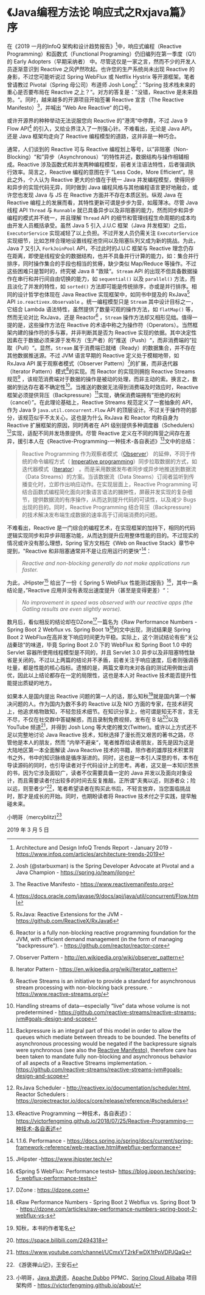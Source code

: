 # 《Java编程方法论 响应式之Rxjava篇》序

在《2019 一月的InfoQ 架构和设计趋势报告》[^1]中，响应式编程（Reactive Programming）和函数式（Functional Programing）仍旧编列在第一季度（Q1）的 Early Adopters（早期采纳者） 中。尽管这仅是一家之言，然而不少的开发人员逐渐意识到 Reactive 之风俨然吹起。也许您的生产系统尚未出现 Reactive 的身影，不过您可能听说过 Spring WebFlux 或 Netflix Hystrix 等开源框架。笔者曾请教过 Pivotal（Spring 母公司）布道师 Josh Long[^2]：”Spring 技术栈未来的重心是否要布局在 Reactive 之上？“。对方的答复是：”没错，Reactive 是未来趋势。“。同时，越来越多的开源项目开始签署 Reactive 宣言（The Reactive Manifesto）[^3]，并喊出 ”Web Are Reactive“ 的口号。

或许开源界的种种举动无法说服您向 Reactive 的”港湾“中停靠，不过 Java 9  Flow API[^4] 的引入，又给业界注入了一剂强心针。不难看出，无论是 Java API，还是 Java 框架均走向了 Reactive 编程模型的道路，这并非是一种巧合。

通常，人们谈到的 Reactive 可与 Reactive 编程划上等号，以”非阻塞（Non-Blocking）“和”异步（Asynchronous）“的特性并述，数据结构与操作相辅相成。Reactive 涉及函数式和并发两种编程模型，前者关注语法特性，后者强调执行效率。简言之，Reactive 编程的意图在于 ”Less Code，More Efficient“。除此之外，个人认为 Reactive 更大的价值在于统一 Java 并发编程模型，使得同步和异步的实现代码无异，同时做到 Java 编程风格与其他编程语言更好地融合，或许您也发现 Java  与 JS 在 Reactive 方面并不存在本质区别。纵观 Java 在 Reactive 编程上的发展而看，其特性更新可谓是步步为营，如履薄冰。尽管 Java 线程 API `Thread` 与 `Runnable` 就已具备异步以及非阻塞的能力，然而同步和异步编程的模式并不统一，并且理解 `Thread` API 的细节和管理线程生命周期的成本均由开发人员概括承受。虽然 Java 5 引入 J.U.C 框架（Java 并发框架）之后， `ExecutorService` 实现减轻了以上负担。不过开发人员仍需关注 `ExecutorService` 实现细节，比如怎样合理地设置线程池空间以及阻塞队列又成为新的挑战。为此，Java 7 又引入 `ForkJoinPool` API，不过此时的J.U.C 框架与 Reactive 理念仍存在距离，即使是线程安全的数据结构，也并不具备并行计算的能力，如：集合并行排序，同时操作集合的手段也相当的贫瘠，缺少类似 Map/Reduce 等操作。不过这些困难只是暂时的，终究被 Java 8 ”救赎“。`Stream` API 的出现不但具备数据操作在串行和并行间自由切换的能力，如 `sequential()` 以及 `parallel()` 方法，而且淡化了并发的特性，如 `sorted()` 方法即可能是传统排序，亦或是并行排序。相同的设计哲学也体现在 Java Reactive 实现框架中，如同书中提及的 RxJava[^5] API `io.reactivex.Observable` 。统一编程模型只是 `Stream` 其中设计目标之一，它结合 Lambda 语法特性，虽然提供了数量可观的操作方法，如 `flatMap()` 等，然而无论对比 RxJava，还是  Reactor[^6] ，`Stream` 操作方法却又相形见绌。值得一提的是，这些操作方法在 Reactive 的术语中称之为操作符（Operators）。当然框架内建的操作符的多与寡，并非判断其是否为 Reactive 实现的依据。其中决定性因素在于数据必须来源于发布方（生产者）的”推送（Push）“，而非消费端的”拉取（Pull）“。显然，`Stream`  属于消费端已就绪（Ready）的数据集合，并不存在其他数据推送源。不过 JVM 语言早期的 Reactive 定义处于模糊地带，如 RxJava  API 属于观察者模式（Observer Pattern）[^7]的扩展，而非迭代器（Iterator Pattern）模式[^8]的实现。而 Reactor 的实现则拥抱 Reactive Streams 规范[^9] ，该规范消费端对于数据的操作是被动的处理，而非主动的索。换言之，数据的到达存在着不确定性[^10]。当推送的数据无法得到消费端及时效应时，Reactive 框架必须提供背压（Backpressure）[^11]实现，确保消费端拥有”拒绝的权利（cancel）”。在此理论基础上，Reactive Streams 规范定义了一套抽象的 API，作为 Java 9 `java.util.concurrent.Flow` API 的顶层设计。不过关于操作符的部分，该规范似乎不太关心，这也是为什么 RxJava 和 Reactor 均称自身为 Reactive 扩展框架的原因，同时两者在 API 级别提供多种调度器（Schedulers）[^12]实现，适配不同并发场景提供。尽管 Reactive 定义在不同的阵营之间存在差异，援引本人在《Reactive-Programming-一种技术-各自表述》[^13]文中的总结：

> Reactive Programming 作为观察者模式（[Observer](https://en.wikipedia.org/wiki/Observer_pattern)） 的延伸，不同于传统的命令编程方式（ [Imperative programming](https://en.wikipedia.org/wiki/Imperative_programming)）同步拉取数据的方式，如迭代器模式（[Iterator](https://en.wikipedia.org/wiki/Iterator_pattern)） 。而是采用数据发布者同步或异步地推送到数据流（Data Streams）的方案。当该数据流（Data Steams）订阅者监听到传播变化时，立即作出响应动作。在实现层面上，Reactive Programming 可结合函数式编程简化面向对象语言语法的臃肿性，屏蔽并发实现的复杂细节，提供数据流的有序操作，从而达到提升代码的可读性，以及减少 Bugs 出现的目的。同时，Reactive Programming 结合背压（Backpressure）的技术解决发布端生成数据的速率高于订阅端消费的问题。

不难看出，Reactive 是一门综合的编程艺术，在实现框架的加持下，相同的代码逻辑实现同步和异步非阻塞功能，从而达到提升应用整体性能的目的。不过现实的情况或许没有那么理想，Spring 官方文档在《Web on Reactive Stack》章节中提到，"Reactive 和非阻塞通常并不是让应用运行的更快"[^14]：

> *Reactive and non-blocking generally do not make applications run faster.*

为此，JHipster[^15] 给出了一份《 Spring 5 WebFlux 性能测试报告》[^16]，其中一条结论是，”Reactive 应用并没有表现出速度提升（甚至是变得更差）“：

> *No improvement in speed was observed with our reactive apps (the Gatling results are even slightly worse).*

数月后，看似相反的结论却在DZone[^17]一篇名为《Raw Performance Numbers - Spring Boot 2 Webflux vs. Spring Boot 1》[^18]的文中出现，测试结果是 Spring Boot 2 WebFlux在高并发下响应时间更为平稳。实际上，这个测试结论有些”关公战秦琼“的味道，毕竟 Spring Boot 2.0 下的 WebFlux 和 Spring Boot 1.0 中的 Servlet  容器所使用线程模型是不同的，并且 Servlet 3.0 异步以及非阻塞特性缺省是关闭的。不过以上两篇的结论并不矛盾，前者关注于响应速度，后者则强调吞吐量，都是性能的核心指标。遗憾的是，两篇文章均未对各自的测试用例做出调优，因此以上结论都存在一定的局限性，这也是本人对 Reactive 技术能否提升性能提出质疑的地方。

如果本人是国内提出 Reactive 问题的第一人的话，那么知秋[^19]就是国内第一个解决问题的人。作为国内为数不多的 Reactive 以及 NIO 方面的专家，在技术研究上，他追求格物致知，不轻忽技术细节。在知识分享上，他可谓是知无不言，言无不尽，不仅在社交群中答疑解惑，而且录制免费视频，发布在 B 站[^20]以及 YouTube 频道[^21]，并得到 Josh Long 等大佬的推文(Twitter)。或许以上方式还不足以完整地讨论 Java Reactive 技术，知秋选择了漫长而又艰苦的著书之路，尽管他是本人的朋友，然而 ”内举不避亲“，笔者推荐给读者朋友，首先是因为这是大陆地区第一本全面解读 Java Reactive 技术的书籍，除作者的雄厚技术积累背书之外，书中的知识脉络是循序渐进的。同时，这也是一本引人深思的书，本书在导读源码的同时，也引导读者对于代码设计上的思考。再者，这又是一本知识苦旅的书，因为它涉及面较广，读者不仅需要具备一定的 Java 并发以及面向对象设计，而且需要读者付出较多的时间去反复推敲。正所谓”夫夷以近，则游者众；险以远，则至者少“[^22]，笔者希望读者在购买此书后，不轻言放弃，当您面临挑战时，那才是成长的开始。同时，也期盼读者将 Reactive 技术付之于实践，提早触碰未来。



小明哥（mercyblitz)[^23]

2019 年 3 月 5 日

[^1]: Architecture and Design InfoQ Trends Report - January 2019 - https://www.infoq.com/articles/architecture-trends-2019
[^2]: Josh (@starbuxman) is the Spring Developer Advocate at Pivotal and a Java Champion - https://spring.io/team/jlong
[^3]: The Reactive Manifesto -  https://www.reactivemanifesto.org
[^4]:  https://docs.oracle.com/javase/9/docs/api/java/util/concurrent/Flow.html
[^5]: RxJava: Reactive Extensions for the JVM - https://github.com/ReactiveX/RxJava6
[^6]:  Reactor is a fully non-blocking reactive programming foundation for the JVM, with efficient demand management (in the form of managing "backpressure"). - https://github.com/reactor/reactor-core
[^7]: Observer Pattern - http://en.wikipedia.org/wiki/observer_pattern
[^8]: Iterator Pattern - https://en.wikipedia.org/wiki/Iterator_pattern
[^9]: Reactive Streams is an initiative to provide a standard for asynchronous stream processing with non-blocking back pressure. - https://www.reactive-streams.org/
[^10]:  Handling streams of data—especially “live” data whose volume is not predetermined - https://github.com/reactive-streams/reactive-streams-jvm#goals-design-and-scope
[^11]: Backpressure is an integral part of this model in order to allow the queues which mediate between threads to be bounded. The benefits of asynchronous processing would be negated if the backpressure signals were synchronous (see also the [Reactive Manifesto](http://reactivemanifesto.org/)), therefore care has been taken to mandate fully non-blocking and asynchronous behavior of all aspects of a Reactive Streams implementation. - https://github.com/reactive-streams/reactive-streams-jvm#goals-design-and-scope
[^12]: RxJava Scheduler - http://reactivex.io/documentation/scheduler.html, Reactor Schedulers : https://projectreactor.io/docs/core/release/reference/#schedulers
[^13]: 《Reactive Programming 一种技术，各自表述》：https://victorfengming.github.io/2018/07/25/Reactive-Programming-一种技术-各自表述
[^14]:  1.1.6. Performance - https://docs.spring.io/spring/docs/current/spring-framework-reference/web-reactive.html#webflux-performance
[^15]:JHipster -https://www.jhipster.tech/
[^16]: 《Spring 5 WebFlux: Performance tests》- https://blog.ippon.tech/spring-5-webflux-performance-tests
[^17]:  DZone : https://dzone.com
[^18]:《Raw Performance Numbers - Spring Boot 2 Webflux vs. Spring Boot 1》 - https://dzone.com/articles/raw-performance-numbers-spring-boot-2-webflux-vs-s
[^19]:  知秋，本书的作者笔名
[^20]: https://space.bilibili.com/2494318
[^21]: https://www.youtube.com/channel/UCmxVT2rkFwDX1tPpVDPJQaQ
[^22]:《游褒禅山记》，王安石
[^23]:小明哥，[Java 劝退师](https://www.douyu.com/mercyblitz)，[Apache Dubbo](https://dubbo.apache.org/) PPMC、[Spring Cloud Alibaba](https://github.com/spring-cloud-incubator/spring-cloud-alibaba) 项目架构师 - https://victorfengming.github.io/about/